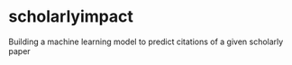 # scholarlyimpact
Building a machine learning model to predict citations of a given scholarly paper

